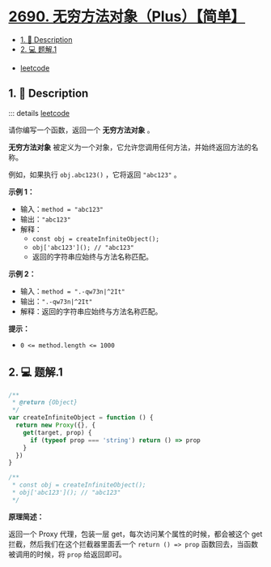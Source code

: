 # [2690. 无穷方法对象（Plus）【简单】](https://github.com/Tdahuyou/leetcode/tree/main/2690.%20%E6%97%A0%E7%A9%B7%E6%96%B9%E6%B3%95%E5%AF%B9%E8%B1%A1%EF%BC%88Plus%EF%BC%89%E3%80%90%E7%AE%80%E5%8D%95%E3%80%91)

<!-- region:toc -->
- [1. 📝 Description](#1--description)
- [2. 💻 题解.1](#2--题解1)
<!-- endregion:toc -->
- [leetcode](https://leetcode.cn/problems/infinite-method-object)


## 1. 📝 Description

::: details [leetcode](https://leetcode.cn)

请你编写一个函数，返回一个 **无穷方法对象** 。

**无穷方法对象** 被定义为一个对象，它允许您调用任何方法，并始终返回方法的名称。

例如，如果执行 `obj.abc123()` ，它将返回 `"abc123"` 。

**示例 1：**

- 输入：`method = "abc123"`
- 输出：`"abc123"`
- 解释：
  - `const obj = createInfiniteObject();`
  - `obj['abc123'](); // "abc123"`
  - 返回的字符串应始终与方法名称匹配。

**示例 2：**

- 输入：`method = ".-qw73n|^2It"`
- 输出：`".-qw73n|^2It"`
- 解释：返回的字符串应始终与方法名称匹配。

**提示：**

- `0 <= method.length <= 1000`

## 2. 💻 题解.1

```javascript
/**
 * @return {Object}
 */
var createInfiniteObject = function () {
  return new Proxy({}, {
    get(target, prop) {
      if (typeof prop === 'string') return () => prop
    }
  })
}

/**
 * const obj = createInfiniteObject();
 * obj['abc123'](); // "abc123"
 */
```

**原理简述：**

返回一个 Proxy 代理，包装一层 get，每次访问某个属性的时候，都会被这个 get 拦截，然后我们在这个拦截器里面丢一个 `return () => prop` 函数回去，当函数被调用的时候，将 `prop` 给返回即可。













